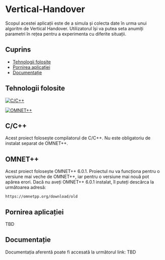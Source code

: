 # Vertical-Handover

Scopul acestei aplicații este de a simula și colecta date în urma unui algoritm de Vertical Handover.
Utilizatorul își va putea seta anumiți parametri în rețea pentru a experimenta cu diferite situații.

## **Cuprins** ##
- [Tehnologii folosite](#tehnologii-folosite)
- [Pornirea aplicației](#pornirea-aplicației)
- [Documentație](#documentație)

## Tehnologii folosite  ##
[![C/C++](https://img.shields.io/badge/C/C++-blue.svg?style=flat&logo=c++)](https://visualstudio.microsoft.com/vs/features/cplusplus/)

[![OMNET++](https://img.shields.io/badge/OMNET++-orange.svg)](https://omnetpp.org/download/)

## C/C++  ##
Acest proiect folosește compilatorul de C/C++.
Nu este obligatoriu de instalat separat de OMNET++.

## OMNET++  ##
Acest proiect folosește OMNET++ 6.0.1.
Proiectul nu va funcționa pentru o versiune mai veche de OMNET++, iar pentru o versiune mai nouă pot apărea erori.
Dacă nu aveți OMNET++ 6.0.1 instalat, îl puteți descărca la următoarea adresă:
```shell
https://omnetpp.org/download/old
```
## Pornirea aplicației ##
TBD
## Documentație ##
Documentația aferentă poate fi accesată la următorul link: TBD
